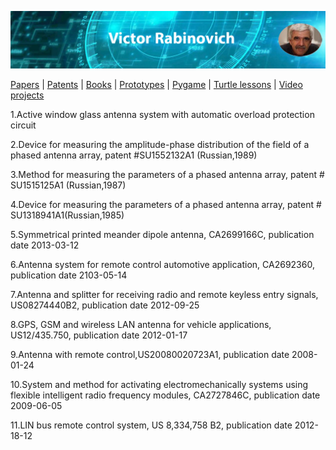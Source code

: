 
![Header Image](https://raw.githubusercontent.com/victenna/vrabinovich/main/Images/Header.png)

[Papers](papers.md) | [Patents](patents.md) | [Books](books.md) | [Prototypes](prototypes.md) | [Pygame](pygame.md) | [Turtle lessons](turtle_lessons.md) | [Video projects](video_projects.md)


1.Active window glass antenna system with automatic overload protection circuit

2.Device for measuring the amplitude-phase distribution of the field of a phased antenna array, patent #SU1552132A1 (Russian,1989)

3.Method for measuring the parameters of a phased antenna array, patent # SU1515125A1 (Russian,1987)

4.Device for measuring the parameters of a phased antenna array, patent # SU1318941A1(Russian,1985)

5.Symmetrical printed meander dipole antenna, CA2699166C, publication date 2013-03-12

6.Antenna system for remote control automotive application, CA2692360, publication date 2103-05-14

7.Antenna and splitter for receiving radio and remote keyless entry signals, US08274440B2, publication date 2012-09-25

8.GPS, GSM and wireless LAN antenna for vehicle applications, US12/435.750, publication date 2012-01-17

9.Antenna with remote control,US20080020723A1, publication date 2008-01-24

10.System and method for activating electromechanically systems using flexible intelligent radio frequency modules, CA2727846C, publication date 2009-06-05

11.LIN bus remote control system, US 8,334,758 B2, publication date 2012-18-12
